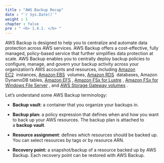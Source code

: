 ```yaml
---
title : "AWS Backup Recap"
date : "`r Sys.Date()`"
weight : 1
chapter : false
pre : " <b> 1.4.1. </b> "
---
```


AWS Backup is designed to help you to centralize and automate data protection across AWS services. AWS Backup offers a cost-effective, fully managed, policy-based service that further simplifies data protection at scale. AWS Backup enables you to centrally deploy backup policies to configure, manage, and govern your backup activity across your organization’s AWS accounts and resources, including [Amazon EC2](https://aws.amazon.com/ec2/)  instances, [Amazon EBS](https://aws.amazon.com/ebs)  volumes, [Amazon RDS](https://aws.amazon.com/rds/)  databases, Amazon DynamoDB tables, [Amazon EFS](https://aws.amazon.com/efs/) , [Amazon FSx for Lustre](https://aws.amazon.com/fsx/lustre/) , [Amazon FSx for Windows File Server](https://aws.amazon.com/fsx/windows/) , and [AWS Storage Gateway volumes](https://aws.amazon.com/storagegateway/volume/) .

Let’s understand some AWS Backup terminology:

- **Backup vault**: a container that you organize your backups in.
    
- **Backup plan:** a policy expression that defines when and how you want to back up your AWS resources. The backup plan is attached to a **backup vault**.
    
- **Resource assignment**: defines which resources should be backed up. You can select resources by tags or by resource ARN.
    
- **Recovery point:** a snapshot/backup of a resource backed up by AWS Backup. Each recovery point can be restored with AWS Backup.